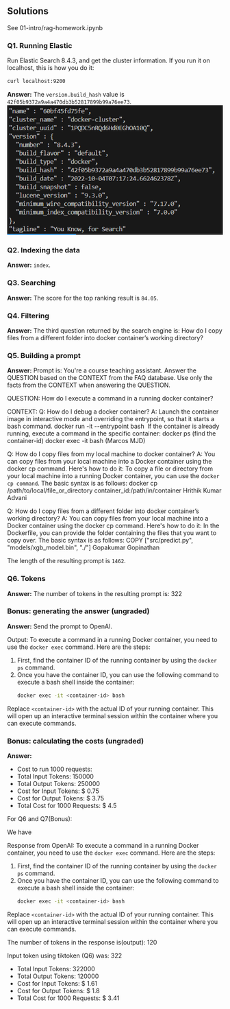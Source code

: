 ## Solutions

See 01-intro/rag-homework.ipynb

### Q1. Running Elastic

Run Elastic Search 8.4.3, and get the cluster information. If you run it on localhost, this is how you do it:

```bash
curl localhost:9200
```

**Answer:** The `version.build_hash` value is `42f05b9372a9a4a470db3b52817899b99a76ee73`. 
![alt text](image.png)


### Q2. Indexing the data

**Answer:** `index`.

### Q3. Searching

**Answer:** The score for the top ranking result is `84.05`.

### Q4. Filtering

**Answer:** The third question returned by the search engine is: How do I copy files from a different folder into docker container’s working directory?

### Q5. Building a prompt

**Answer:** 
Prompt is: You're a course teaching assistant. Answer the QUESTION based on the CONTEXT from the FAQ database.
Use only the facts from the CONTEXT when answering the QUESTION.

QUESTION: How do I execute a command in a running docker container?

CONTEXT:
Q: How do I debug a docker container?
A: Launch the container image in interactive mode and overriding the entrypoint, so that it starts a bash command.
docker run -it --entrypoint bash <image>
If the container is already running, execute a command in the specific container:
docker ps (find the container-id)
docker exec -it <container-id> bash
(Marcos MJD)

Q: How do I copy files from my local machine to docker container?
A: You can copy files from your local machine into a Docker container using the docker cp command. Here's how to do it:
To copy a file or directory from your local machine into a running Docker container, you can use the `docker cp command`. The basic syntax is as follows:
docker cp /path/to/local/file_or_directory container_id:/path/in/container
Hrithik Kumar Advani

Q: How do I copy files from a different folder into docker container’s working directory?
A: You can copy files from your local machine into a Docker container using the docker cp command. Here's how to do it:
In the Dockerfile, you can provide the folder containing the files that you want to copy over. The basic syntax is as follows:
COPY ["src/predict.py", "models/xgb_model.bin", "./"]											Gopakumar Gopinathan


The length of the resulting prompt is `1462`.

### Q6. Tokens

**Answer:** The number of tokens in the resulting prompt is: 322

### Bonus: generating the answer (ungraded)

**Answer:** 
Send the prompt to OpenAI. 

Output: To execute a command in a running Docker container, you need to use the `docker exec` command. Here are the steps:

1. First, find the container ID of the running container by using the `docker ps` command.
2. Once you have the container ID, you can use the following command to execute a bash shell inside the container:
   ```bash
   docker exec -it <container-id> bash
   ```

Replace `<container-id>` with the actual ID of your running container. This will open up an interactive terminal session within the container where you can execute commands.


### Bonus: calculating the costs (ungraded)

**Answer:** 

- Cost to run 1000 requests:
- Total Input Tokens: 150000
- Total Output Tokens: 250000
- Cost for Input Tokens: $ 0.75
- Cost for Output Tokens: $ 3.75
- Total Cost for 1000 Requests: $ 4.5


For Q6 and Q7(Bonus):

We have

Response from OpenAI:
To execute a command in a running Docker container, you need to use the `docker exec` command. Here are the steps:

1. First, find the container ID of the running container by using the `docker ps` command.
2. Once you have the container ID, you can use the following command to execute a bash shell inside the container:
   ```bash
   docker exec -it <container-id> bash
   ```

Replace `<container-id>` with the actual ID of your running container. This will open up an interactive terminal session within the container where you can execute commands.


The number of tokens in the response is(output): 120

Input token using tiktoken (Q6) was: 322

- Total Input Tokens: 322000
- Total Output Tokens: 120000
- Cost for Input Tokens: $ 1.61
- Cost for Output Tokens: $ 1.8
- Total Cost for 1000 Requests: $ 3.41


